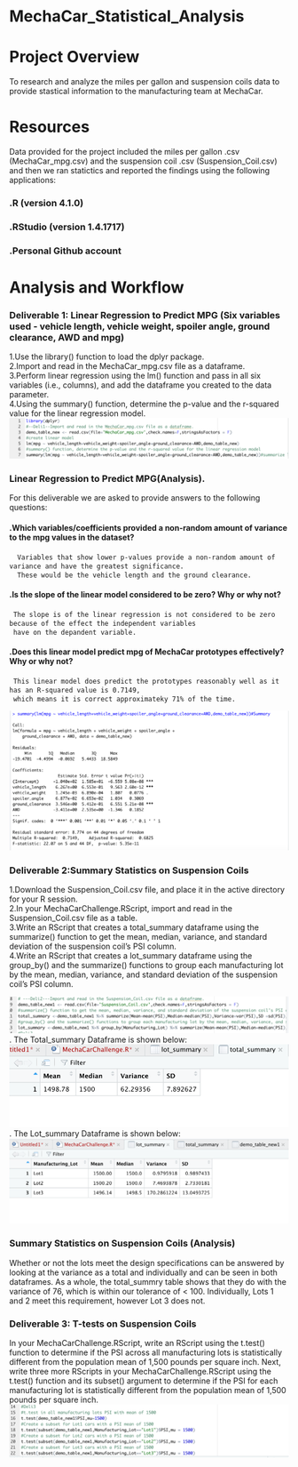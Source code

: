 # MechaCar_Statistical_Analysis
# Project Overview
To research and analyze the miles per gallon and suspension coils data to provide stastical information to the manufacturing team at MechaCar.
# Resources
Data provided for the project included the miles per gallon .csv (MechaCar_mpg.csv) and the suspension coil .csv (Suspension_Coil.csv) and then we ran statictics and reported the findings using the following applications:

### .R (version 4.1.0)
### .RStudio (version 1.4.1717)
### .Personal Github account

# Analysis and Workflow
### Deliverable 1: Linear Regression to Predict MPG (Six variables used - vehicle length, vehicle weight, spoiler angle, ground clearance, AWD and mpg)
  1.Use the library() function to load the dplyr package.  
  2.Import and read in the MechaCar_mpg.csv file as a dataframe.  
  3.Perform linear regression using the lm() function and pass in all six variables (i.e., columns), and add the dataframe you created to the data parameter.  
  4.Using the summary() function, determine the p-value and the r-squared value for the linear regression model.  
  ![](Deli1_image1.png?raw=true)
### Linear Regression to Predict MPG(Analysis). 
For this deliverable we are asked to provide answers to the following questions:

#### .Which variables/coefficients provided a non-random amount of variance to the mpg values in the dataset?   
      Variables that show lower p-values provide a non-random amount of variance and have the greatest significance. 
      These would be the vehicle length and the ground clearance.  
#### .Is the slope of the linear model considered to be zero? Why or why not?   
     The slope is of the linear regression is not considered to be zero because of the effect the independent variables
     have on the depandent variable.  
#### .Does this linear model predict mpg of MechaCar prototypes effectively? Why or why not?   
     This linear model does predict the prototypes reasonably well as it has an R-squared value is 0.7149,
     which means it is correct approximateky 71% of the time.   
   ![](Deli1_image.png?raw=true)
### Deliverable 2:Summary Statistics on Suspension Coils
1.Download the Suspension_Coil.csv file, and place it in the active directory for your R session.  
2.In your MechaCarChallenge.RScript, import and read in the Suspension_Coil.csv file as a table.  
3.Write an RScript that creates a total_summary dataframe using the summarize() function to get the mean, median, variance, and standard deviation of the suspension coil’s PSI column.  
4.Write an RScript that creates a lot_summary dataframe using the group_by() and the summarize() functions to group each manufacturing lot by the mean, median, variance, and standard deviation of the suspension coil’s PSI column.  

![](Deli2_image1.png?raw=true). 
The Total_summary Dataframe is shown below:   
![](total_summary.png?raw=true). 
The Lot_summary Dataframe is  shown below:  
![](lot_summary.png?raw=true)

### Summary Statistics on Suspension Coils (Analysis)
Whether or not the lots meet the design specifications can be answered by looking at the variance as a total and individually and can be seen in both dataframes. As a whole, the total_summry table shows that they do with the variance of 76, which is within our tolerance of < 100. Individually, Lots 1 and 2 meet this requirement, however Lot 3 does not.

### Deliverable 3: T-tests on Suspension Coils
In your MechaCarChallenge.RScript, write an RScript using the t.test() function to determine if the PSI across all manufacturing lots is statistically different from the population mean of 1,500 pounds per square inch.
Next, write three more RScripts in your MechaCarChallenge.RScript using the t.test() function and its subset() argument to determine if the PSI for each manufacturing lot is statistically different from the population mean of 1,500 pounds per square inch.  
![](Deli3_image1.png?raw=true)





  

